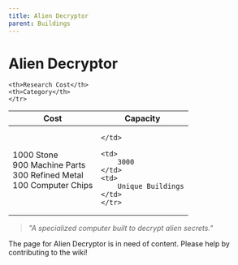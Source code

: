 ```yaml
---
title: Alien Decryptor
parent: Buildings
---
```

# Alien Decryptor

<table>
<thead>
	<tr>
	<th>Cost</th>
	<th>Capacity</th>
	
	<th>Research Cost</th>
	<th>Category</th>
	</tr>
</thead>
<tbody>
	<tr>
	<td>
		1000 Stone<br>900 Machine Parts<br>300 Refined Metal<br>100 Computer Chips
	</td>
	<td>
		
	</td>
	
	<td>
		3000
	</td>
	<td>
		Unique Buildings
	</td>
	</tr>
</tbody>
</table>

> *"A specialized computer built to decrypt alien secrets."*

The page for Alien Decryptor is in need of content. Please help by contributing to the wiki!
